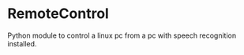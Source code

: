 RemoteControl
=============

Python module to control a linux pc from a pc with speech recognition installed.
